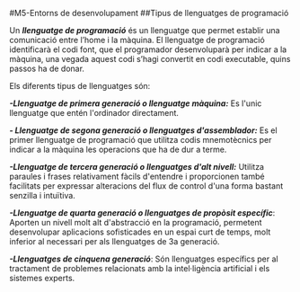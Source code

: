 #M5-Entorns de desenvolupament
##Tipus de llenguatges de programació

Un ***llenguatge de programació*** és un llenguatge que permet establir una comunicació entre l’home i la màquina. El llenguatge de programació
identificarà el codi font, que el programador desenvoluparà per indicar a la màquina, una vegada aquest codi s’hagi convertit en codi executable, quins
passos ha de donar.

Els diferents tipus de llenguatges són:

***-Llenguatge de primera generació o llenguatge màquina:***
  Es l'unic llenguatge que entén l'ordinador directament.

***- Llenguatge de segona generació o llenguatges d'assemblador:*** 
  Es el primer llenguatge de programació que utilitza codis mnemotècnics per indicar a la màquina les operacions que ha de dur a terme.

***-Llenguatge de tercera generació o llenguatges d'alt nivell:***
  Utilitza paraules i frases relativament fàcils d'entendre i proporcionen també facilitats per expressar alteracions del flux de control d'una forma bastant senzilla i intuïtiva.

***-Llenguatge de quarta generació o llenguatges de propòsit específic***:
  Aporten un nivell molt alt d'abstracció en la programació, permetent desenvolupar aplicacions sofisticades en un espai curt de temps, molt inferior al necessari per als llenguatges de 3a generació.

***-Llenguatges de cinquena generació***:
  Són llenguatges específics per al tractament de problemes relacionats amb la intel·ligència artificial i els sistemes experts.
